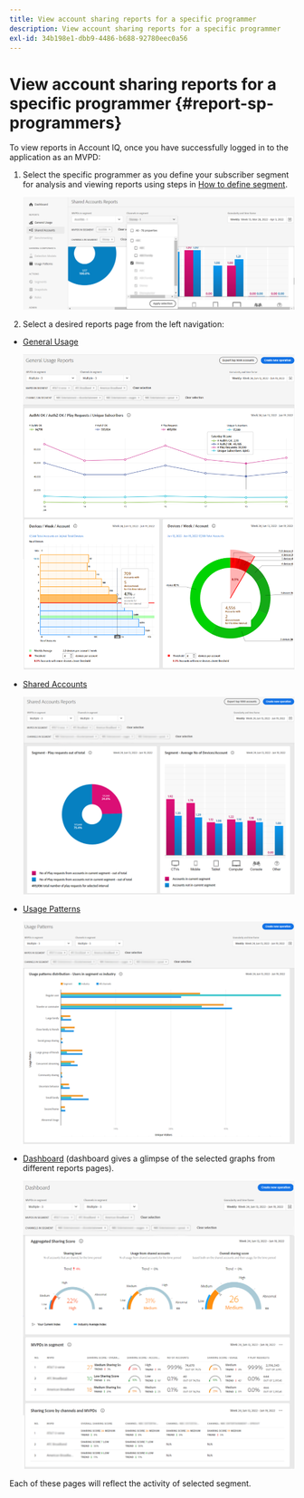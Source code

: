 ```yaml
---
title: View account sharing reports for a specific programmer
description: View account sharing reports for a specific programmer
exl-id: 34b198e1-dbb9-4486-b688-92780eec0a56
---
```

# View account sharing reports for a specific programmer {#report-sp-programmers}

To view reports in Account IQ, once you have successfully logged in to the application as an MVPD:

1. Select the specific programmer as you define your subscriber segment for analysis and viewing reports using steps in [How to define segment](/help/accountiq/howto-select-segment-timeinterval.md). 

   ![select channels](assets/programmer-selection.png)


1. Select a desired reports page from the left navigation:

* [General Usage](/help/accountiq/general-usage-reports.md)

  ![](assets/specific-mvpd-gen-usage.png)
* [Shared Accounts](/help/accountiq/shared-acc-reports.md)

  ![](assets/specific-mvpd-shared-acc.png)
* [Usage Patterns](/help/accountiq/usage-patterns.md)

  ![](assets/specific-mvpd-usage-pattern.png)

* [Dashboard](/help/accountiq/dashboard.md) (dashboard gives a glimpse of the selected graphs from different reports pages).

  ![](assets/specific-mvpd-dashboard.png)

Each of these pages will reflect the activity of selected segment.
